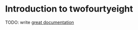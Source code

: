# Introduction to twofourtyeight

TODO: write [great documentation](http://jacobian.org/writing/great-documentation/what-to-write/)
